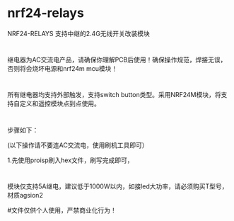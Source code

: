 # nrf24-relays
NRF24-RELAYS 支持中继的2.4G无线开关改装模块

#
继电器为AC交流电产品，请确保你理解PCB后使用！确保操作规范，焊接无误，否则将会烧坏电源和nrf24m mcu模块！
#
所有继电器均支持外部触发，支持switch button类型。采用NRF24M模块，将支持自定义和遥控模块点到点使用。

#


步骤如下：

(以下操作请不要连AC交流电，使用刷机工具即可）

1.先使用proisp刷入hex文件，刷写完成即可，


#
模块仅支持5A继电，建议低于1000W以内，如接led大功率，请必须购买T型号，材质agsion2



#文件仅供个人使用，严禁商业化行为！
